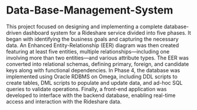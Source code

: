 # Data-Base-Management-System
This project focused on designing and implementing a complete database-driven dashboard system for a Rideshare service
divided into five phases. It began with identifying the business goals and capturing the necessary data. An Enhanced Entity-Relationship (EER) diagram was then created featuring at least five entities, multiple relationships—including one involving more than two entities—and various attribute types. The EER was converted into relational schemas, defining primary, foreign, and candidate keys along with functional dependencies. In Phase 4, the database was implemented using Oracle RDBMS on Omega, including DDL scripts to create tables, DML scripts to populate and update data, and ad-hoc SQL queries to validate operations. Finally, a front-end application was developed to interface with the backend database, enabling real-time access and interaction with the Rideshare data.
